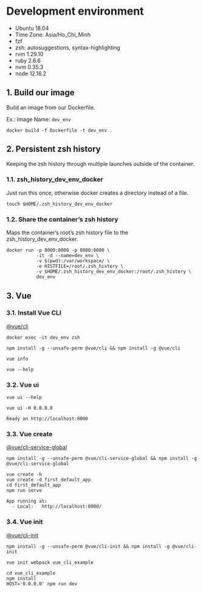 # Development environment

  - Ubuntu 18.04
  - Time Zone: Asia/Ho_Chi_Minh
  - fzf
  - zsh: autosuggestions, syntax-highlighting
  - rvm 1.29.10
  - ruby 2.6.6
  - nvm 0.35.3
  - node 12.16.2

## 1. Build our image

Build an image from our Dockerfile.

Ex.: Image Name: `dev_env`

```
docker build -f Dockerfile -t dev_env .
```

## 2. Persistent zsh history

Keeping the zsh history through multiple launches outside of the container.

### 1.1. zsh_history_dev_env_docker

Just run this once, otherwise docker creates a directory instead of a file.

```
touch $HOME/.zsh_history_dev_env_docker
```

### 1.2. Share the container’s zsh history

Maps the container’s root’s zsh history file to the zsh_history_dev_env_docker.

```
docker run -p 8000:8000 -p 8080:8080 \
           -it -d --name=dev_env \
           -v $(pwd):/var/workspace/ \
           -e HISTFILE=/root/.zsh_history \
           -v $HOME/.zsh_history_dev_env_docker:/root/.zsh_history \
           dev_env
```

## 3. Vue

### 3.1. Install Vue CLI

[@vue/cli](https://www.npmjs.com/package/@vue/cli)

```
docker exec -it dev_env zsh

npm install -g --unsafe-perm @vue/cli && npm install -g @vue/cli

vue info

vue --help
```

### 3.2. Vue ui

```
vue ui --help

vue ui -H 0.0.0.0

Ready on http://localhost:8000
```

### 3.3. Vue create

[@vue/cli-service-global](https://www.npmjs.com/package/@vue/cli-service-global)

```
npm install -g --unsafe-perm @vue/cli-service-global && npm install -g @vue/cli-service-global

vue create -h
vue create -d first_default_app
cd first_default_app
npm run serve

App running at:
  - Local:   http://localhost:8080/
```

### 3.4. Vue init

[@vue/cli-init](https://www.npmjs.com/package/@vue/cli-init)

```
npm install -g --unsafe-perm @vue/cli-init && npm install -g @vue/cli-init

vue init webpack vue_cli_example

cd vue_cli_example
npm install
HOST='0.0.0.0' npm run dev
```
